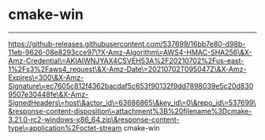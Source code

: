 # cmake-win
---
https://github-releases.githubusercontent.com/537699/16bb7e80-d98b-11eb-9626-08e8293cce97\?X-Amz-Algorithm\=AWS4-HMAC-SHA256\&X-Amz-Credential\=AKIAIWNJYAX4CSVEH53A%2F20210702%2Fus-east-1%2Fs3%2Faws4_request\&X-Amz-Date\=20210702T095047Z\&X-Amz-Expires\=300\&X-Amz-Signature\=ec7605c812f4362bacdaf5c653f90132f9dd7898039e5c20d8309507e30448fe\&X-Amz-SignedHeaders\=host\&actor_id\=63686865\&key_id\=0\&repo_id\=537699\&response-content-disposition\=attachment%3B%20filename%3Dcmake-3.21.0-rc2-windows-x86_64.zip\&response-content-type\=application%2Foctet-stream cmake-win
